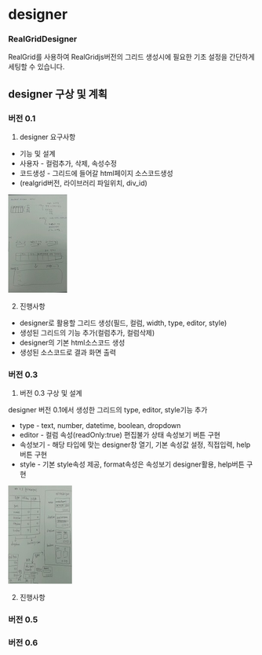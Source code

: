 # designer

### RealGridDesigner

RealGrid를 사용하여 RealGridjs버전의 그리드 생성시에 필요한 기초 설정을 간단하게 세팅할 수 있습니다. 

## designer 구상 및 계획

### 버전 0.1

1. designer 요구사항

* 기능 및 설계
* 사용자 - 컬럼추가, 삭제, 속성수정 
* 코드생성 - 그리드에 들어갈 html페이지 소스코드생성 
* (realgrid버전, 라이브러리 파일위치, div_id)

![ver0.1-1.jpg](./images/ver0.1-1.jpg)

2. 진행사항

* designer로 활용할 그리드 생성(필드, 컬럼, width, type, editor, style)
* 생성된 그리드의 기능 추가(컬럼추가, 컬럼삭제)
* designer의 기본 html소스코드 생성
* 생성된 소스코드로 결과 화면 출력

### 버전 0.3

1. 버전 0.3 구상 및 설계

designer 버전 0.1에서 생성한 그리드의 type, editor, style기능 추가

* type - text, number, datetime, boolean, dropdown
* editor - 컬럼 속성(readOnly:true) 편집불가 상태 속성보기 버튼 구현
* 속성보기 - 해당 타입에 맞는 designer창 열기, 기본 속성값 설정, 직접입력, help버튼 구현
* style - 기본 style속성 제공, format속성은 속성보기 designer활용, help버튼 구현

![ver0.3-1.jpg](./images/ver0.3-1.jpg)

2. 진행사항 


### 버전 0.5

### 버전 0.6

